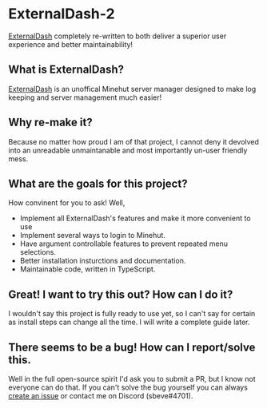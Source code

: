 # ExternalDash-2
[ExternalDash](https://github.com/mygizli04/ExternalDash) completely re-written to both deliver a superior user experience and better maintainability!

## What is ExternalDash?
[ExternalDash](https://github.com/mygizli04/ExternalDash) is an unoffical Minehut server manager designed to make log keeping and server management much easier!

## Why re-make it?
Because no matter how proud I am of that project, I cannot deny it devolved into an unreadable unmaintanable and most importantly un-user friendly mess.

## What are the goals for this project?
How convinent for you to ask! Well, 
- Implement all ExternalDash's features and make it more convenient to use
- Implement several ways to login to Minehut.
- Have argument controllable features to prevent repeated menu selections.
- Better installation insturctions and documentation.
- Maintainable code, written in TypeScript.

## Great! I want to try this out? How can I do it?
I wouldn't say this project is fully ready to use yet, so I can't say for certain as install steps can change all the time. I will write a complete guide later.

## There seems to be a bug! How can I report/solve this.
Well in the full open-source spirit I'd ask you to submit a PR, but I know not everyone can do that. If you can't solve the bug yourself you can always [create an issue](https://github.com/mygizli04/ExternalDash-2/issues/new) or contact me on Discord (sbeve#4701).